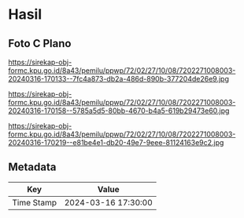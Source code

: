 # Hasil

## Foto C Plano

https://sirekap-obj-formc.kpu.go.id/8a43/pemilu/ppwp/72/02/27/10/08/7202271008003-20240316-170133--7fc4a873-db2a-486d-890b-377204de26e9.jpg

https://sirekap-obj-formc.kpu.go.id/8a43/pemilu/ppwp/72/02/27/10/08/7202271008003-20240316-170158--5785a5d5-80bb-4670-b4a5-619b29473e60.jpg

https://sirekap-obj-formc.kpu.go.id/8a43/pemilu/ppwp/72/02/27/10/08/7202271008003-20240316-170219--e81be4e1-db20-49e7-9eee-81124163e9c2.jpg


## Metadata

| Key        | Value               |
| ---------- | ------------------- |
| Time Stamp | 2024-03-16 17:30:00 |



